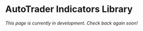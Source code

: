 # AutoTrader Indicators Library


*This page is currently in development. Check back again soon!*






